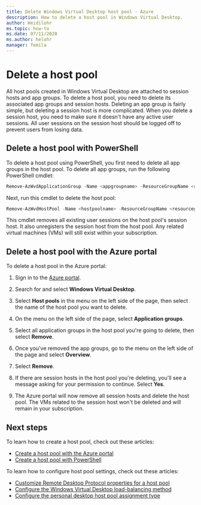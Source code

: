 ```yaml
---
title: Delete Windows Virtual Desktop host pool - Azure
description: How to delete a host pool in Windows Virtual Desktop.
author: Heidilohr
ms.topic: how-to
ms.date: 07/11/2020
ms.author: helohr
manager: femila
---
```


# Delete a host pool

All host pools created in Windows Virtual Desktop are attached to session hosts and app groups. To delete a host pool, you need to delete its associated app groups and session hosts. Deleting an app group is fairly simple, but deleting a session host is more complicated. When you delete a session host, you need to make sure it doesn't have any active user sessions. All user sessions on the session host should be logged off to prevent users from losing data.

## Delete a host pool with PowerShell

To delete a host pool using PowerShell, you first need to delete all app groups in the host pool. To delete all app groups, run the following PowerShell cmdlet:

```powershell
Remove-AzWvdApplicationGroup -Name <appgroupname> -ResourceGroupName <resourcegroupname>
```

Next, run this cmdlet to delete the host pool:

```powershell
Remove-AzWvdHostPool -Name <hostpoolname> -ResourceGroupName <resourcegroupname> -Force:$true
```

This cmdlet removes all existing user sessions on the host pool's session host. It also unregisters the session host from the host pool. Any related virtual machines (VMs) will still exist within your subscription.

## Delete a host pool with the Azure portal

To delete a host pool in the Azure portal:

1. Sign in to the [Azure portal](https://portal.azure.com/).

2. Search for and select **Windows Virtual Desktop**.

3. Select **Host pools** in the menu on the left side of the page, then select the name of the host pool you want to delete.

4. On the menu on the left side of the page, select **Application groups**.

5. Select all application groups in the host pool you're going to delete, then select **Remove**.

6. Once you've removed the app groups, go to the menu on the left side of the page and select **Overview**.

7. Select **Remove**.

8. If there are session hosts in the host pool you're deleting, you'll see a message asking for your permission to continue. Select **Yes**.

9. The Azure portal will now remove all session hosts and delete the host pool. The VMs related to the session host won't be deleted and will remain in your subscription.

## Next steps

To learn how to create a host pool, check out these articles:

- [Create a host pool with the Azure portal](create-host-pools-azure-marketplace.md)
- [Create a host pool with PowerShell](create-host-pools-powershell.md)

To learn how to configure host pool settings, check out these articles:

- [Customize Remote Desktop Protocol properties for a host pool](customize-rdp-properties.md)
- [Configure the Windows Virtual Desktop load-balancing method](configure-host-pool-load-balancing.md)
- [Configure the personal desktop host pool assignment type](configure-host-pool-personal-desktop-assignment-type.md)